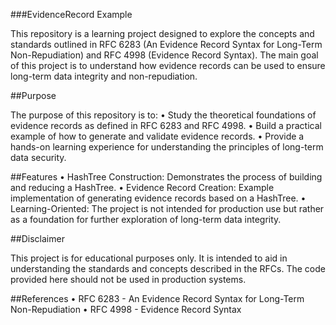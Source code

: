 ###EvidenceRecord Example

This repository is a learning project designed to explore the concepts and standards outlined in RFC 6283 (An Evidence Record Syntax for Long-Term Non-Repudiation) and RFC 4998 (Evidence Record Syntax). The main goal of this project is to understand how evidence records can be used to ensure long-term data integrity and non-repudiation.

##Purpose

The purpose of this repository is to:
	•	Study the theoretical foundations of evidence records as defined in RFC 6283 and RFC 4998.
	•	Build a practical example of how to generate and validate evidence records.
	•	Provide a hands-on learning experience for understanding the principles of long-term data security.

##Features
	•	HashTree Construction: Demonstrates the process of building and reducing a HashTree.
	•	Evidence Record Creation: Example implementation of generating evidence records based on a HashTree.
	•	Learning-Oriented: The project is not intended for production use but rather as a foundation for further exploration of long-term data integrity.

##Disclaimer

This project is for educational purposes only. It is intended to aid in understanding the standards and concepts described in the RFCs. The code provided here should not be used in production systems.

##References
	•	RFC 6283 - An Evidence Record Syntax for Long-Term Non-Repudiation
	•	RFC 4998 - Evidence Record Syntax

